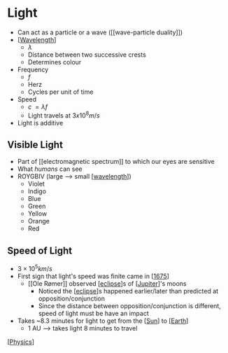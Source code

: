 # Light

- Can act as a particle or a wave ([[wave-particle duality]])
- [[Wavelength]]
  - $\lambda$
  - Distance between two successive crests
  - Determines colour
- Frequency
  - $f$
  - Herz
  - Cycles per unit of time
- Speed
  - $c \; = \lambda f$
  - Light travels at $3 x 10^8 m/s$
- Light is additive

## Visible Light

- Part of [[electromagnetic spectrum]] to which our eyes are sensitive
- What _humans_ can see
- ROYGBIV (large --> small [[wavelength]])
  - Violet
  - Indigo
  - Blue
  - Green
  - Yellow
  - Orange
  - Red

## Speed of Light

- $3 \times 10^5 km/s$
- First sign that light's speed was finite came in [[1675]]
  - [[Ole Rømer]] observed [[eclipse]]s of [[Jupiter]]'s moons
    - Noticed the [[eclipse]]s happened earlier/later than predicted at opposition/conjunction
    - Since the distance between opposition/conjunction is different, speed of light must be have an impact
- Takes ~8.3 minutes for light to get from the [[Sun]] to [[Earth]]
  - 1 AU --> takes light 8 minutes to travel

[[Physics]]

[//begin]: # "Autogenerated link references for markdown compatibility"
[wave-particle-duality]: wave-particle-duality "Wave-Particle Duality"
[wavelength]: wavelength "Wavelength"
[electromagnetic-spectrum]: electromagnetic-spectrum "Electromagnetic Spectrum"
[1675]: 1675 "1675"
[ole-rømer]: ole-rømer "Ole Rømer"
[eclipse]: eclipse "Eclipse"
[jupiter]: jupiter "Jupiter ♃"
[sun]: sun "Sun"
[earth]: earth "Earth 🜨"
[physics]: physics "Physics"
[//end]: # "Autogenerated link references"